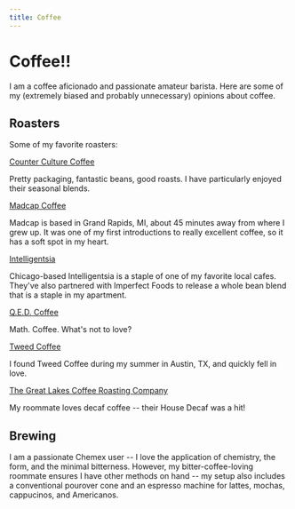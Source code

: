 ```yaml
---
title: Coffee
---
```

# Coffee!!

I am a coffee aficionado and passionate amateur barista. Here are some of my (extremely biased and probably unnecessary) opinions about coffee.

## Roasters
Some of my favorite roasters:

[Counter Culture Coffee](https://counterculturecoffee.com/)

Pretty packaging, fantastic beans, good roasts. I have particularly enjoyed their seasonal blends.

[Madcap Coffee](https://madcapcoffee.com/)

Madcap is based in Grand Rapids, MI, about 45 minutes away from where I grew up. It was one of my first introductions to really excellent coffee, so it has a soft spot in my heart.

[Intelligentsia](https://www.intelligentsiacoffee.com/)

Chicago-based Intelligentsia is a staple of one of my favorite local cafes. They've also partnered with Imperfect Foods to release a whole bean blend that is a staple in my apartment.

[Q.E.D. Coffee](http://www.qedcoffee.com/)

Math. Coffee. What's not to love?

[Tweed Coffee](https://www.tweedcoffee.com/)

I found Tweed Coffee during my summer in Austin, TX, and quickly fell in love.

[The Great Lakes Coffee Roasting Company](https://greatlakescoffee.com/)

My roommate loves decaf coffee -- their House Decaf was a hit!


## Brewing

I am a passionate Chemex user -- I love the application of chemistry, the form, and the minimal bitterness.
However, my bitter-coffee-loving roommate ensures I have other methods on hand -- my setup also includes a conventional pourover cone and an espresso machine for lattes, mochas, cappucinos, and Americanos.
